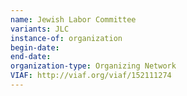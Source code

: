 ```yaml
---
name: Jewish Labor Committee
variants: JLC
instance-of: organization
begin-date: 
end-date: 
organization-type: Organizing Network
VIAF: http://viaf.org/viaf/152111274
---
```

